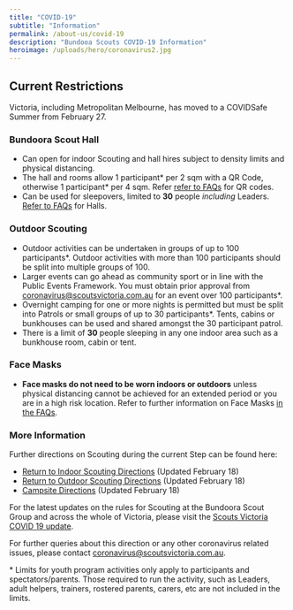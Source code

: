 ```yaml
---
title: "COVID-19"
subtitle: "Information"
permalink: /about-us/covid-19
description: "Bundooa Scouts COVID-19 Information"
heroimage: /uploads/hero/coronavirus2.jpg
---
```


## Current Restrictions

Victoria, including Metropolitan Melbourne, has moved to a COVIDSafe Summer from February 27.

### Bundoora Scout Hall

 * Can open for indoor Scouting and hall hires subject to density limits and physical distancing.
 * The hall and rooms allow 1 participant* per 2 sqm with a QR Code, otherwise 1 participant* per 4 sqm. Refer [refer to FAQs](https://scoutsvictoria.com.au/covid-19-lockdown-faq/record-keeping-and-qr-codes/) for QR codes.
 * Can be used for sleepovers, limited to **30** people *including* Leaders. [Refer to FAQs](https://scoutsvictoria.com.au/covid-19-lockdown-faq/scout-halls/) for Halls.

### Outdoor Scouting

 * Outdoor activities can be undertaken in groups of up to 100 participants*. Outdoor activities with more than 100 participants should be split into multiple groups of 100.
 * Larger events can go ahead as community sport or in line with the Public Events Framework. You must obtain prior approval from [coronavirus@scoutsvictoria.com.au](mailto:coronavirus@scoutsvictoria.com.au) for an event over 100 participants*.
 * Overnight camping for one or more nights is permitted but must be split into Patrols or small groups of up to 30 participants*. Tents, cabins or bunkhouses can be used and shared amongst the 30 participant patrol.
 * There is a limit of **30** people sleeping in any one indoor area such as a bunkhouse room, cabin or tent.

### Face Masks

 * **Face masks do not need to be worn indoors or outdoors** unless physical distancing cannot be achieved for an extended period or you are in a high risk location. Refer to further information on Face Masks [in the FAQs](https://scoutsvictoria.com.au/covid-19-lockdown-faq/face-masks/).

### More Information

Further directions on Scouting during the current Step can be found here:

 * [Return to Indoor Scouting Directions](https://scoutsvictoria.com.au/media/5298/return-to-indoor-scouting-directions-feb-18.pdf) (Updated February 18)
 * [Return to Outdoor Scouting Directions](https://scoutsvictoria.com.au/media/5299/return-to-outdoor-scouting-directions-feb-18.pdf) (Updated February 18)
 * [Campsite Directions](https://scoutsvictoria.com.au/media/5297/campsite-directions-feb-18.pdf) (Updated February 18)

For the latest updates on the rules for Scouting at the Bundoora Scout Group and across the whole of Victoria, please visit the [Scouts Victoria COVID 19 update](https://scoutsvictoria.com.au/about-us/news/covid-19-update/).

For further queries about this direction or any other coronavirus related issues, please contact [coronavirus@scoutsvictoria.com.au](mailto:coronavirus@scoutsvictoria.com.au).

\* Limits for youth program activities only apply to participants and spectators/parents. Those required to run the activity, such as Leaders, adult helpers, trainers, rostered parents, carers, etc are not included in the limits.
